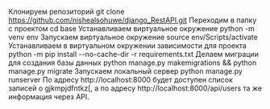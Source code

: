 Клонируем репозиторий git clone https://github.com/nishealsohuwe/django_RestAPI.git
Переходим в папку с проектом cd base
Устанавливаем виртуальное окружение python -m venv env
Запускаем виртуальное окружение source env/Scripts/activate
Устанавливаем в виртуальном окружении зависимости для проекта python -m pip install --no-cache-dir -r requirements.txt
Делаем миграции для создания базы данных python manage.py makemigrations && python manage.py migrate
Запускаем локальный сервер python manage.py runserver
По адресу http://localhost:8000 будет доступен список записей о gjkmpjdfntkz[, a по адресу http://localhost:8000/api/users та же информация через API.
